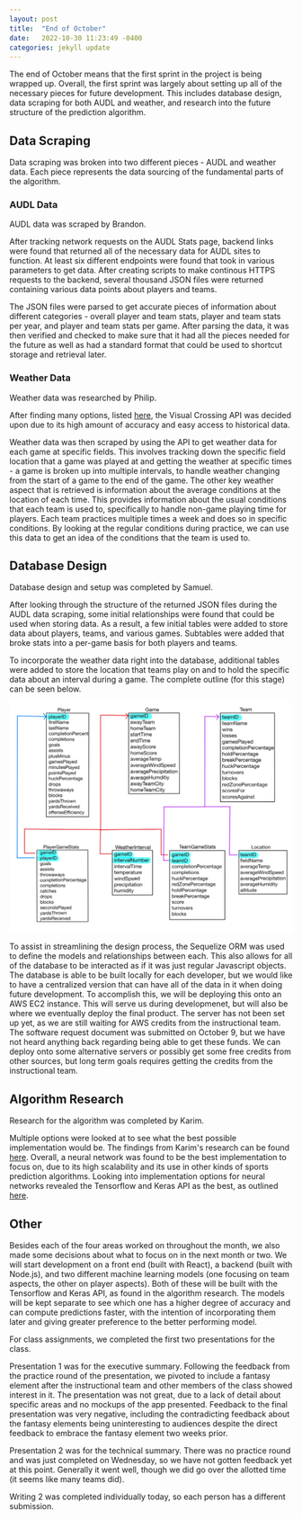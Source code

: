 ```yaml
---
layout: post
title:  "End of October"
date:   2022-10-30 11:23:49 -0400
categories: jekyll update
---
```


The end of October means that the first sprint in the project is being wrapped up. Overall, the first sprint was largely about setting up all of the necessary pieces for future development. This includes database design, data scraping for both AUDL and weather, and research into the future structure of the prediction algorithm.

## Data Scraping

Data scraping was broken into two different pieces - AUDL and weather data. Each piece represents the data sourcing of the fundamental parts of the algorithm.

### AUDL Data

AUDL data was scraped by Brandon. 

After tracking network requests on the AUDL Stats page, backend links were found that returned all of the necessary data for AUDL sites to function. At least six different endpoints were found that took in various parameters to get data. After creating scripts to make continous HTTPS requests to the backend, several thousand JSON files were returned containing various data points about players and teams. 

The JSON files were parsed to get accurate pieces of information about different categories - overall player and team stats, player and team stats per year, and player and team stats per game. After parsing the data, it was then verified and checked to make sure that it had all the pieces needed for the future as well as had a standard format that could be used to shortcut storage and retrieval later.

### Weather Data

Weather data was researched by Philip. 

After finding many options, listed <a href = "/docs/assets/Weather_API_Research.pdf" target = "_blank">here</a>, the Visual Crossing API was decided upon due to its high amount of accuracy and easy access to historical data. 

Weather data was then scraped by using the API to get weather data for each game at specific fields. This involves tracking down the specific field location that a game was played at and getting the weather at specific times - a game is broken up into multiple intervals, to handle weather changing from the start of a game to the end of the game. The other key weather aspect that is retrieved is information about the average conditions at the location of each time. This provides information about the usual conditions that each team is used to, specifically to handle non-game playing time for players. Each team practices multiple times a week and does so in specific conditions. By looking at the regular conditions during practice, we can use this data to get an idea of the conditions that the team is used to.

## Database Design

Database design and setup was completed by Samuel. 

After looking through the structure of the returned JSON files during the AUDL data scraping, some initial relationships were found that could be used when storing data. As a result, a few initial tables were added to store data about players, teams, and various games. Subtables were added that broke stats into a per-game basis for both players and teams.

To incorporate the weather data right into the database, additional tables were added to store the location that teams play on and to hold the specific data about an interval during a game. The complete outline (for this stage) can be seen below.

![Preliminary Database Design](/docs/assets/db_diagram.png)

To assist in streamlining the design process, the Sequelize ORM was used to define the models and relationships between each. This also allows for all of the database to be interacted as if it was just regular Javascript objects. The database is able to be built locally for each developer, but we would like to have a centralized version that can have all of the data in it when doing future development. To accomplish this, we will be deploying this onto an AWS EC2 instance. This will serve us during developmenet, but will also be where we eventually deploy the final product. The server has not been set up yet, as we are still waiting for AWS credits from the instructional team. The software request document was submitted on October 9, but we have not heard anything back regarding being able to get these funds. We can deploy onto some alternative servers or possibly get some free credits from other sources, but long term goals requires getting the credits from the instructional team.

## Algorithm Research

Research for the algorithm was completed by Karim.

Multiple options were looked at to see what the best possible implementation would be. The findings from Karim's research can be found <a href = "/docs/assets/Potential_Machine_Learning_Algorithms.pdf" target = "_blank">here</a>. Overall, a neural network was found to be the best implementation to focus on, due to its high scalability and its use in other kinds of sports prediction algorithms. Looking into implementation options for neural networks revealed the Tensorflow and Keras API as the best, as outlined <a href = "/docs/assets/Neural_Network_Implementation_Research.pdf" target = "_blank">here</a>.

## Other

Besides each of the four areas worked on throughout the month, we also made some decisions about what to focus on in the next month or two. We will start development on a front end (built with React), a backend (built with Node.js), and two different machine learning models (one focusing on team aspects, the other on player aspects). Both of these will be built with the Tensorflow and Keras API, as found in the algorithm research. The models will be kept separate to see which one has a higher degree of accuracy and can compute predictions faster, with the intention of incorporating them later and giving greater preference to the better performing model.

For class assignments, we completed the first two presentations for the class. 

Presentation 1 was for the executive summary. Following the feedback from the practice round of the presentation, we pivoted to include a fantasy element after the instructional team and other members of the class showed interest in it. The presentation was not great, due to a lack of detail about specific areas and no mockups of the app presented. Feedback to the final presentation was very negative, including the contradicting feedback about the fantasy elements being uninteresting to audiences despite the direct feedback to embrace the fantasy element two weeks prior. 

Presentation 2 was for the technical summary. There was no practice round and was just completed on Wednesday, so we have not gotten feedback yet at this point. Generally it went well, though we did go over the allotted time (it seems like many teams did). 

Writing 2 was completed individually today, so each person has a different submission.